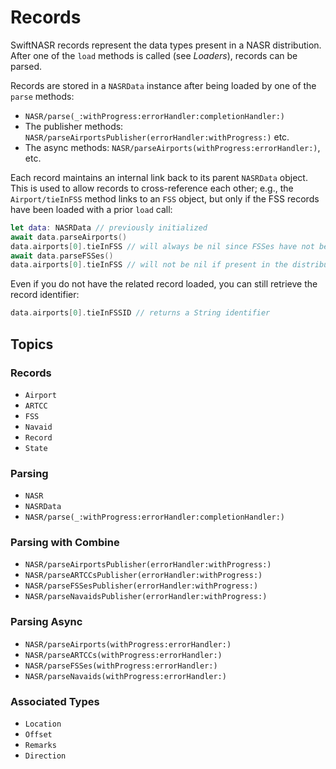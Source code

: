 # Records

SwiftNASR records represent the data types present in a NASR distribution.
After one of the `load` methods is called (see _Loaders_), records can be
parsed.

Records are stored in a ``NASRData`` instance after being loaded by one of the
`parse` methods:

* ``NASR/parse(_:withProgress:errorHandler:completionHandler:)``
* The publisher methods:
  ``NASR/parseAirportsPublisher(errorHandler:withProgress:)`` etc.
* The async methods: ``NASR/parseAirports(withProgress:errorHandler:)``, etc.

Each record maintains an internal link back to its parent ``NASRData`` object.
This is used to allow records to cross-reference each other; e.g., the
``Airport/tieInFSS`` method links to an ``FSS`` object, but only if the FSS
records have been loaded with a prior `load` call:

``` swift
let data: NASRData // previously initialized
await data.parseAirports()
data.airports[0].tieInFSS // will always be nil since FSSes have not been loaded
await data.parseFSSes()
data.airports[0].tieInFSS // will not be nil if present in the distribution data
```

Even if you do not have the related record loaded, you can still retrieve the
record identifier:

``` swift
data.airports[0].tieInFSSID // returns a String identifier
```

## Topics

### Records

- ``Airport``
- ``ARTCC``
- ``FSS``
- ``Navaid``
- ``Record``
- ``State``

### Parsing

- ``NASR``
- ``NASRData``
- ``NASR/parse(_:withProgress:errorHandler:completionHandler:)``

### Parsing with Combine

- ``NASR/parseAirportsPublisher(errorHandler:withProgress:)``
- ``NASR/parseARTCCsPublisher(errorHandler:withProgress:)``
- ``NASR/parseFSSesPublisher(errorHandler:withProgress:)``
- ``NASR/parseNavaidsPublisher(errorHandler:withProgress:)``

### Parsing Async

- ``NASR/parseAirports(withProgress:errorHandler:)``
- ``NASR/parseARTCCs(withProgress:errorHandler:)``
- ``NASR/parseFSSes(withProgress:errorHandler:)``
- ``NASR/parseNavaids(withProgress:errorHandler:)``

### Associated Types

- ``Location``
- ``Offset``
- ``Remarks``
- ``Direction``
